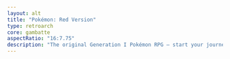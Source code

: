 ```yaml
---
layout: alt
title: "Pokémon: Red Version"
type: retroarch
core: gambatte
aspectRatio: "16:7.75"
description: "The original Generation I Pokémon RPG — start your journey to become a Pokémon Champion."
---
```

